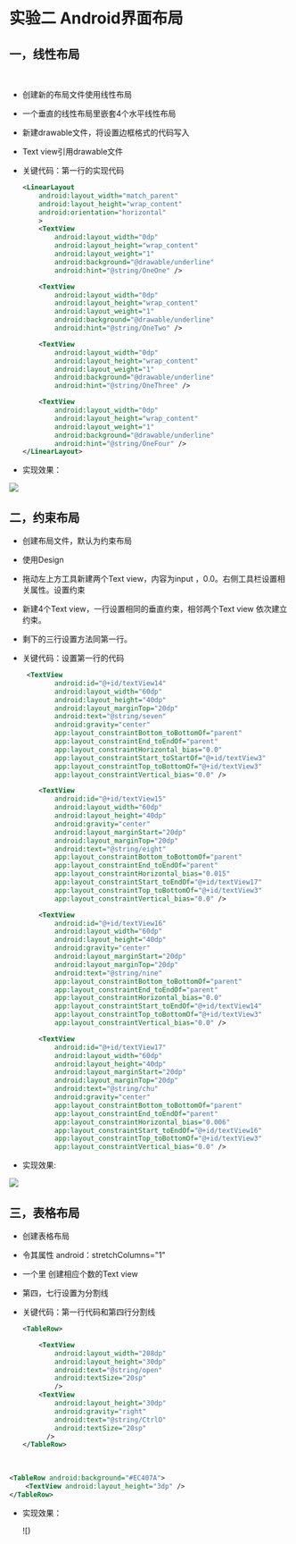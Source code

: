 #                 实验二 Android界面布局

##     一，线性布局

​    

- 创建新的布局文件使用线性布局

- 一个垂直的线性布局里嵌套4个水平线性布局

- 新建drawable文件，将设置边框格式的代码写入

- Text view引用drawable文件

- 关键代码：第一行的实现代码

    

  ```xml
  <LinearLayout
      android:layout_width="match_parent"
      android:layout_height="wrap_content"
      android:orientation="horizontal"
      >
      <TextView
          android:layout_width="0dp"
          android:layout_height="wrap_content"
          android:layout_weight="1"
          android:background="@drawable/underline"
          android:hint="@string/OneOne" />
  
      <TextView
          android:layout_width="0dp"
          android:layout_height="wrap_content"
          android:layout_weight="1"
          android:background="@drawable/underline"
          android:hint="@string/OneTwo" />
  
      <TextView
          android:layout_width="0dp"
          android:layout_height="wrap_content"
          android:layout_weight="1"
          android:background="@drawable/underline"
          android:hint="@string/OneThree" />
  
      <TextView
          android:layout_width="0dp"
          android:layout_height="wrap_content"
          android:layout_weight="1"
          android:background="@drawable/underline"
          android:hint="@string/OneFour" />
  </LinearLayout>
  ```

- 实现效果：

![](https://github.com/xuyupen/test2/blob/7573a657b1c2c80dc23fd7f24d1c5622a18127c4/%E5%B1%8F%E5%B9%95%E6%88%AA%E5%9B%BE%202021-09-28%20121338.png)

##    二，约束布局

- 创建布局文件，默认为约束布局

- 使用Design

- 拖动左上方工具新建两个Text view，内容为input ，0.0。右侧工具栏设置相关属性。设置约束

- 新建4个Text view，一行设置相同的垂直约束，相邻两个Text view 依次建立约束。

- 剩下的三行设置方法同第一行。

- 关键代码：设置第一行的代码

  ```xml
   <TextView
          android:id="@+id/textView14"
          android:layout_width="60dp"
          android:layout_height="40dp"
          android:layout_marginTop="20dp"
          android:text="@string/seven"
          android:gravity="center"
          app:layout_constraintBottom_toBottomOf="parent"
          app:layout_constraintEnd_toEndOf="parent"
          app:layout_constraintHorizontal_bias="0.0"
          app:layout_constraintStart_toStartOf="@+id/textView3"
          app:layout_constraintTop_toBottomOf="@+id/textView3"
          app:layout_constraintVertical_bias="0.0" />
  
      <TextView
          android:id="@+id/textView15"
          android:layout_width="60dp"
          android:layout_height="40dp"
          android:gravity="center"
          android:layout_marginStart="20dp"
          android:layout_marginTop="20dp"
          android:text="@string/eight"
          app:layout_constraintBottom_toBottomOf="parent"
          app:layout_constraintEnd_toEndOf="parent"
          app:layout_constraintHorizontal_bias="0.015"
          app:layout_constraintStart_toEndOf="@+id/textView17"
          app:layout_constraintTop_toBottomOf="@+id/textView3"
          app:layout_constraintVertical_bias="0.0" />
  
      <TextView
          android:id="@+id/textView16"
          android:layout_width="60dp"
          android:layout_height="40dp"
          android:gravity="center"
          android:layout_marginStart="20dp"
          android:layout_marginTop="20dp"
          android:text="@string/nine"
          app:layout_constraintBottom_toBottomOf="parent"
          app:layout_constraintEnd_toEndOf="parent"
          app:layout_constraintHorizontal_bias="0.0"
          app:layout_constraintStart_toEndOf="@+id/textView14"
          app:layout_constraintTop_toBottomOf="@+id/textView3"
          app:layout_constraintVertical_bias="0.0" />
  
      <TextView
          android:id="@+id/textView17"
          android:layout_width="60dp"
          android:layout_height="40dp"
          android:layout_marginStart="20dp"
          android:layout_marginTop="20dp"
          android:text="@string/chu"
          android:gravity="center"
          app:layout_constraintBottom_toBottomOf="parent"
          app:layout_constraintEnd_toEndOf="parent"
          app:layout_constraintHorizontal_bias="0.006"
          app:layout_constraintStart_toEndOf="@+id/textView16"
          app:layout_constraintTop_toBottomOf="@+id/textView3"
          app:layout_constraintVertical_bias="0.0" />
  ```

-    实现效果:

  ![](https://github.com/xuyupen/test2/blob/588211ba38b1066428836284431ef49ae7f78b3f/%E5%B1%8F%E5%B9%95%E6%88%AA%E5%9B%BE%202021-09-28%20123348.png)

##    三，表格布局    

- 创建表格布局

- 令其属性 android：stretchColumns="1"  

- 一个<TableRow>里    创建相应个数的Text view

- 第四，七行设置为分割线

- 关键代码：第一行代码和第四行分割线

  ```xml
  <TableRow>
  
      <TextView
          android:layout_width="208dp"
          android:layout_height="30dp"
          android:text="@string/open"
          android:textSize="20sp"
          />
      <TextView
          android:layout_height="30dp"
          android:gravity="right"
          android:text="@string/CtrlO"
          android:textSize="20sp"
        />
  </TableRow>
  ```

​    

```xml
<TableRow android:background="#EC407A">
    <TextView android:layout_height="3dp" />
</TableRow>
```

- 实现效果：

  ![)

